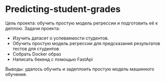 # Predicting-student-grades
Цель проекта: обучить простую модель регрессии и подготовить её к деплою.
Задачи проекта: 
- Изучить датасет о успеваемости студентов.
- Обучить простую модель регрессии для предсказания результатов тестов для студентов
- Собрать Docker образ
- Написать бекенд с помощью FastApi

Выводы: удалось обучить и задеплоить простую модель машинного обучения.
